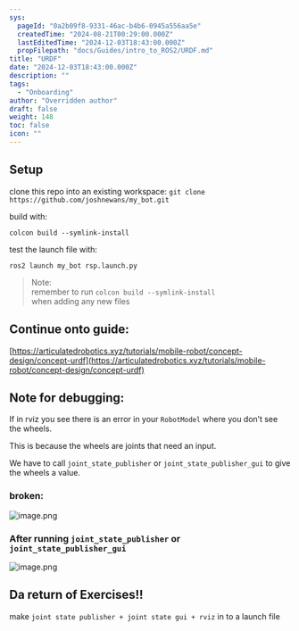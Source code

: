 ```yaml
---
sys:
  pageId: "0a2b09f8-9331-46ac-b4b6-0945a556aa5e"
  createdTime: "2024-08-21T00:29:00.000Z"
  lastEditedTime: "2024-12-03T18:43:00.000Z"
  propFilepath: "docs/Guides/intro_to_ROS2/URDF.md"
title: "URDF"
date: "2024-12-03T18:43:00.000Z"
description: ""
tags:
  - "Onboarding"
author: "Overridden author"
draft: false
weight: 148
toc: false
icon: ""
---
```


## Setup

clone this repo into an existing workspace:
`git clone https://github.com/joshnewans/my_bot.git`

build with:

`colcon build --symlink-install`

test the launch file with:

`ros2 launch my_bot rsp.launch.py`

> Note:  
> remember to run `colcon build --symlink-install`  
> when adding any new files

## Continue onto guide:

[https://articulatedrobotics.xyz/tutorials/mobile-robot/concept-design/concept-urdf](https://articulatedrobotics.xyz/tutorials/mobile-robot/concept-design/concept-urdf)

## Note for debugging:

If in rviz you see there is an error in your `RobotModel` where you don’t see the wheels.

This is because the wheels are joints that need an input. 

We have to call `joint_state_publisher` or `joint_state_publisher_gui` to give the wheels a value.

### broken:

![image.png](https://prod-files-secure.s3.us-west-2.amazonaws.com/d518164a-d88e-44d1-a4ee-3adb3bd8bce0/96a1d089-1f17-4dbf-8563-f2aef56a4d37/image.png?X-Amz-Algorithm=AWS4-HMAC-SHA256&X-Amz-Content-Sha256=UNSIGNED-PAYLOAD&X-Amz-Credential=ASIAZI2LB4664GXYJDLL%2F20250309%2Fus-west-2%2Fs3%2Faws4_request&X-Amz-Date=20250309T180800Z&X-Amz-Expires=3600&X-Amz-Security-Token=IQoJb3JpZ2luX2VjEDIaCXVzLXdlc3QtMiJGMEQCIDDIlR9U3bgEB4bL4DBZfAguIYOBnGXXXKNzN6o%2FGTnbAiAgmJj7h68ccCbyyrqfT%2FpeDVirVP7dUH7t6p11nxrWKir%2FAwh7EAAaDDYzNzQyMzE4MzgwNSIM82GGA20T3BhuFONoKtwD4lH1ZhcQKpC5Gz0Jp%2Fl0C2p3om7PKQE4eMtF6RpaNLSjzEXdBr1SUVanQ8tCiRaobY83IgwTVx0Z0gVzgWYeQnOBYcq0TnELi6X1HJdzwlyCAF7zgaUCmnVHpr6XwY1uAeiLivWKR35%2Bt5ms38wMT%2B2bOyzx3zKNIl7WqFrejwvNiHSNNtQFtPPipYR%2FS%2FvRFMs6YKpM8tHYt2Lq3D7r8ZXTHVbAww3icN0%2BgT4e3dMLiuroSoBOgeFBO7fvkkDhvfiThX0%2B3Vcfv8YZ2SA2dyIA7fMiOfGYVpRXXYnrxfeYL7rvk5cIGHNX5%2BnYIhnSVFJZuJ%2BWXbg0FMXe9z%2FskWHEeZch%2FRQgvbjNaGXMjVnfz%2F0x77DWUQ9lctQ7XdzHYF%2BEJOthDAW0FwdRvKjIlxkvBBobwcIlHN1s%2F2DhEL1wSi8wuLDtixV%2F07hBK0cMpmHGvfi%2FlptKXTjAwGFTh1gUVBb%2BxRVSwrZz2texo0LH0e8qhkPQYMwrADhe0V9TY%2Fkhw8Y9lOiM7JGlx%2FlRsEb4TqWtfSbqwqUy5iFHhU%2BVF66sx0CB9nTuzCnqXEGNd1%2Fy7wirXpp2kxpo8oqOcFnaGEW8bPiDMjWjAz7S8cviY6SLWE9Aj69WWnYwwqq3vgY6pgFoByVWWK8uO2Q%2BBIpSFBh%2FO%2FyPp%2BfTA1al0gosRhNCytcK8msfLrBIWxE99JrvHgpIuigqGirfyKOtdYtgy60hJ%2FYOIScXuzd2mzx3gWz6lRA1hPrKTc%2B2FThAeTviaMN9mU%2BHHqxrvxot9yCoVTmvJXQwf%2B%2F%2B2VZ3vrVnfjkZAAvWRaQjTHdRCQC5KHXrjwX%2FVJRciWw533Cg%2BsbLGgM%2FSbKCdTLf&X-Amz-Signature=e01aa14e3d8c4e443bbd8cccedc3a8eaa9022d9378b5c9cc15903c5f05a0ba5a&X-Amz-SignedHeaders=host&x-id=GetObject)

### After running `joint_state_publisher` or `joint_state_publisher_gui`

![image.png](https://prod-files-secure.s3.us-west-2.amazonaws.com/d518164a-d88e-44d1-a4ee-3adb3bd8bce0/130c99c7-1b0b-4031-9953-844fc3950ff4/image.png?X-Amz-Algorithm=AWS4-HMAC-SHA256&X-Amz-Content-Sha256=UNSIGNED-PAYLOAD&X-Amz-Credential=ASIAZI2LB4664GXYJDLL%2F20250309%2Fus-west-2%2Fs3%2Faws4_request&X-Amz-Date=20250309T180800Z&X-Amz-Expires=3600&X-Amz-Security-Token=IQoJb3JpZ2luX2VjEDIaCXVzLXdlc3QtMiJGMEQCIDDIlR9U3bgEB4bL4DBZfAguIYOBnGXXXKNzN6o%2FGTnbAiAgmJj7h68ccCbyyrqfT%2FpeDVirVP7dUH7t6p11nxrWKir%2FAwh7EAAaDDYzNzQyMzE4MzgwNSIM82GGA20T3BhuFONoKtwD4lH1ZhcQKpC5Gz0Jp%2Fl0C2p3om7PKQE4eMtF6RpaNLSjzEXdBr1SUVanQ8tCiRaobY83IgwTVx0Z0gVzgWYeQnOBYcq0TnELi6X1HJdzwlyCAF7zgaUCmnVHpr6XwY1uAeiLivWKR35%2Bt5ms38wMT%2B2bOyzx3zKNIl7WqFrejwvNiHSNNtQFtPPipYR%2FS%2FvRFMs6YKpM8tHYt2Lq3D7r8ZXTHVbAww3icN0%2BgT4e3dMLiuroSoBOgeFBO7fvkkDhvfiThX0%2B3Vcfv8YZ2SA2dyIA7fMiOfGYVpRXXYnrxfeYL7rvk5cIGHNX5%2BnYIhnSVFJZuJ%2BWXbg0FMXe9z%2FskWHEeZch%2FRQgvbjNaGXMjVnfz%2F0x77DWUQ9lctQ7XdzHYF%2BEJOthDAW0FwdRvKjIlxkvBBobwcIlHN1s%2F2DhEL1wSi8wuLDtixV%2F07hBK0cMpmHGvfi%2FlptKXTjAwGFTh1gUVBb%2BxRVSwrZz2texo0LH0e8qhkPQYMwrADhe0V9TY%2Fkhw8Y9lOiM7JGlx%2FlRsEb4TqWtfSbqwqUy5iFHhU%2BVF66sx0CB9nTuzCnqXEGNd1%2Fy7wirXpp2kxpo8oqOcFnaGEW8bPiDMjWjAz7S8cviY6SLWE9Aj69WWnYwwqq3vgY6pgFoByVWWK8uO2Q%2BBIpSFBh%2FO%2FyPp%2BfTA1al0gosRhNCytcK8msfLrBIWxE99JrvHgpIuigqGirfyKOtdYtgy60hJ%2FYOIScXuzd2mzx3gWz6lRA1hPrKTc%2B2FThAeTviaMN9mU%2BHHqxrvxot9yCoVTmvJXQwf%2B%2F%2B2VZ3vrVnfjkZAAvWRaQjTHdRCQC5KHXrjwX%2FVJRciWw533Cg%2BsbLGgM%2FSbKCdTLf&X-Amz-Signature=53963ff4b16c1cb0884cff2840f74e393d84510089093ab5a013c554c219a256&X-Amz-SignedHeaders=host&x-id=GetObject)

## Da return of Exercises!!

make `joint state publisher + joint state gui + rviz` in to a launch file
